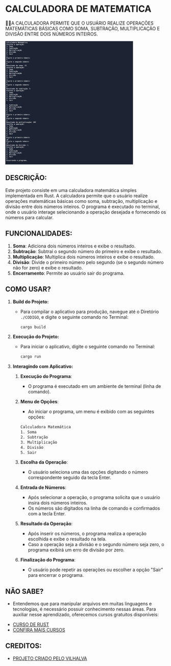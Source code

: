 # CALCULADORA DE MATEMATICA
👨‍🏫A CALCULADORA PERMITE QUE O USUÁRIO REALIZE OPERAÇÕES MATEMÁTICAS BÁSICAS COMO SOMA, SUBTRAÇÃO, MULTIPLICAÇÃO E DIVISÃO ENTRE DOIS NÚMEROS INTEIROS.

<img src="./IMAGENS/FOTO_1.png" align="center" width="400"> <br>
<img src="./IMAGENS/FOTO_2.png" align="center" width="400"> <br>

## DESCRIÇÃO:
Este projeto consiste em uma calculadora matemática simples implementada em Rust. A calculadora permite que o usuário realize operações matemáticas básicas como soma, subtração, multiplicação e divisão entre dois números inteiros. O programa é executado no terminal, onde o usuário interage selecionando a operação desejada e fornecendo os números para calcular.

## FUNCIONALIDADES:
1. **Soma**: Adiciona dois números inteiros e exibe o resultado.
2. **Subtração**: Subtrai o segundo número do primeiro e exibe o resultado.
3. **Multiplicação**: Multiplica dois números inteiros e exibe o resultado.
4. **Divisão**: Divide o primeiro número pelo segundo (se o segundo número não for zero) e exibe o resultado.
5. **Encerramento**: Permite ao usuário sair do programa.

## COMO USAR?
1. **Build do Projeto:**
   - Para compilar o aplicativo para produção, navegue até o Diretório `./CODIGO`, e digite o seguinte comando no Terminal:
     ```bash
     cargo build
     ```

2. **Execução do Projeto:**
   - Para iniciar o aplicativo, digite o seguinte comando no Terminal:
     ```bash
     cargo run
     ```

3. **Interagindo com Aplicativo:**
   1. **Execução do Programa**:
      - O programa é executado em um ambiente de terminal (linha de comando).

   2. **Menu de Opções**:
      - Ao iniciar o programa, um menu é exibido com as seguintes opções:
      ```
      Calculadora Matemática
      1. Soma
      2. Subtração
      3. Multiplicação
      4. Divisão
      5. Sair
      ```
      
   3. **Escolha da Operação**:
      - O usuário seleciona uma das opções digitando o número correspondente seguido da tecla Enter.

   4. **Entrada de Números**:
      - Após selecionar a operação, o programa solicita que o usuário insira dois números inteiros.
      - Os números são digitados na linha de comando e confirmados com a tecla Enter.

   5. **Resultado da Operação**:
      - Após inserir os números, o programa realiza a operação escolhida e exibe o resultado na tela.
      - Caso a operação seja a divisão e o segundo número seja zero, o programa exibirá um erro de divisão por zero.

   6. **Finalização do Programa**:
      - O usuário pode repetir as operações ou escolher a opção "Sair" para encerrar o programa.

## NÃO SABE?
- Entendemos que para manipular arquivos em muitas linguagens e tecnologias, é necessário possuir conhecimento nessas áreas. Para auxiliar nesse aprendizado, oferecemos cursos gratuitos disponíveis:
* [CURSO DE RUST](https://github.com/VILHALVA/CURSO-DE-RUST)
* [CONFIRA MAIS CURSOS](https://github.com/VILHALVA?tab=repositories&q=+topic:CURSO)

## CREDITOS:
- [PROJETO CRIADO PELO VILHALVA](https://github.com/VILHALVA)


